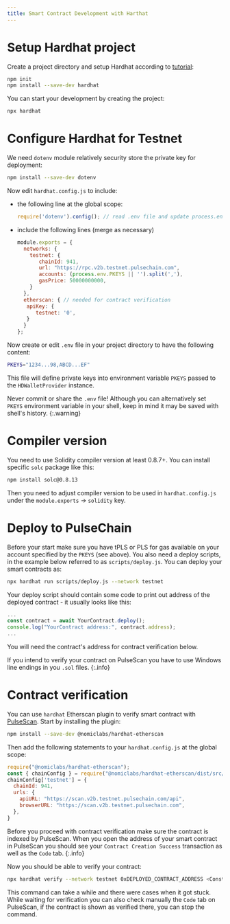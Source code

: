 ```yaml
---
title: Smart Contract Development with Harthat
---
```


# Setup Hardhat project

Create a project directory and setup Hardhat according to [tutorial](https://hardhat.org/tutorial/creating-a-new-hardhat-project.html):
```sh
npm init
npm install --save-dev hardhat
```

You can start your development by creating the project:
```sh
npx hardhat
```

# Configure Hardhat for Testnet

We need `dotenv` module relatively security store the private key for deployment:
```sh
npm install --save-dev dotenv
```

Now edit `hardhat.config.js` to include:
- the following line at the global scope:
  ```javascript
  require('dotenv').config(); // read .env file and update process.env if present
  ```
- include the following lines (merge as necessary)
  ```javascript
  module.exports = {
    networks: {
      testnet: {
         chainId: 941,
         url: "https://rpc.v2b.testnet.pulsechain.com",
         accounts: (process.env.PKEYS || '').split(','),
         gasPrice: 50000000000,
      }
    },
    etherscan: { // needed for contract verification
     apiKey: {
        testnet: '0',
     }
    }
  };
  ```

Now create or edit `.env` file in your project directory to have the following content:
```sh
PKEYS="1234...98,ABCD...EF"
```
This file will define private keys into environment variable `PKEYS` passed to the `HDWalletProvider` instance.

Never commit or share the `.env` file! Although you can alternatively set `PKEYS` environment variable in your shell, keep in mind it may be saved with shell's history.
{:.warning}

# Compiler version

You need to use Solidity compiler version at least 0.8.7+. You can install specific `solc` package like this:
```sh
npm install solc@0.8.13
```

Then you need to adjust compiler version to be used in `hardhat.config.js` under the `module.exports` &rarr; `solidity` key.

# Deploy to PulseChain

Before your start make sure you have tPLS or PLS for gas available on your account specified by the `PKEYS` (see above). You also need a deploy scripts, in the example below referred to as `scripts/deploy.js`.
You can deploy your smart contracts as:
```sh
npx hardhat run scripts/deploy.js --network testnet
```

Your deploy script should contain some code to print out address of the deployed contract - it usually looks like this:
```javascript
...
const contract = await YourContract.deploy();
console.log("YourContract address:", contract.address);
...
```
You will need the contract's address for contract verification below.

If you intend to verify your contract on PulseScan you have to use Windows line endings in you `.sol` files.
{:.info}

# Contract verification

You can use `hardhat` Etherscan plugin to verify smart contract with [PulseScan](pulsescan). Start by installing the plugin:
```sh
npm install --save-dev @nomiclabs/hardhat-etherscan
```

Then add the following statements to your `hardhat.config.js` at the global scope:
```javascript
require("@nomiclabs/hardhat-etherscan");
const { chainConfig } = require("@nomiclabs/hardhat-etherscan/dist/src/ChainConfig");
chainConfig['testnet'] = {
  chainId: 941,
  urls: {
    apiURL: "https://scan.v2b.testnet.pulsechain.com/api",
    browserURL: "https://scan.v2b.testnet.pulsechain.com",
  },
}
```

Before you proceed with contract verification make sure the contract is indexed by PulseScan. When you open the address of your smart contract in PulseScan you should see your `Contract Creation Success` transaction as well as the `Code` tab.
{:.info}

Now you should be able to verify your contract:
```sh
npx hardhat verify --network testnet 0xDEPLOYED_CONTRACT_ADDRESS <Constructor argument>
```

This command can take a while and there were cases when it got stuck. While waiting for verification you can also check manually the `Code` tab on PulseScan, if the contract is shown as verified there, you can stop the command.
